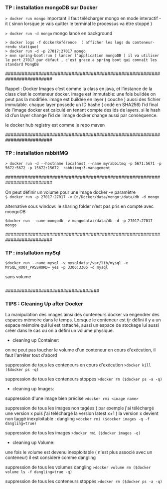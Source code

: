 ### TP : installation mongoDB sur Docker

```> docker run mongo```
important il faut télécharger mongo en mode interactif -it ( sinon lorsque je vais quitter le terminal le processus va être stoppé ) 

```> docker run -d mongo```
mongo lancé en background

```
> docker logs -f dockerRéférence  ( afficher les logs du conteneur- rendu statique)
> docker run -d -p 27017:27017 mongo
> mvn spring-boot:run ( lancer l’application mongoDB ) il va utiliser le port 27017 par défaut , c'est grace a spring boot qui connaît les standard MongDB 
```
#########################################################################

Rappel : Docker Images
c’est comme la class en java, et l’instance de la class c’est le conteneur docker.
image est immutable: une fois buildée on peut pas la modifiée.
image est buildée en layer ( couche ) aussi des fichier immutable.
chaque layer possède un ID hashé ( codé en SHA256)
l’id final de l’image docker est calculé en tenant compte des ids de layers.
si le hash id d’un layer change l’id de limage docker change aussi par conséquence.

le docker hub registry est comme le repo maven 
								   
#########################################################################
### TP : installation rabbitMQ
```
> docker run -d --hostname localhost --name myrabbitmq -p 5671:5671 -p 5672:5672 -p 15672:15672  rabbitmq:3-management
```
#########################################################################

On peut définir un volume pour une image docker -v paramètre	
```$ docker run -p 27017:27017 -v D:/Docker/data/mongo:/data/db -d mongo```

alternative sous window: le sharing folder n’est pas pris en compte avec mongoDB
```$docker volume create --name=mongodata 
$docker run --name mongodb -v mongodata:/data/db -d -p 27017:27017 mongo
```			   
#########################################################################
### TP : installation mySql
```$docker volume create --name=mysqldata 
$docker run --name mysql -v mysqldata:/var/lib/mysql -e MYSQL_ROOT_PASSWORD= yes -p 3306:3306 -d mysql
```
sans volume
```$docker run --name mysql -e MYSQL_ROOT_PASSWORD=yes -p 3306:3306 -d mysql
```
##################################

### TIPS : Cleaning Up after Docker
La manipulation des images ainsi des conteneurs docker va engendrer des espaces mémoire dans le temps.
Lorsque le conteneur est tjr défini il y a un espace mémoire qui lui est rattaché, aussi un espace de stockage lui aussi créer dans le cas ou on a défini un volume physique.

* cleaning up Container:

on ne peut pas toucher le volume d'un conteneur en cours d'exécution, il faut l'arrêter tout d'abord  

suppression de tous les conteneurs en cours d'exécution
```>docker kill ($docker ps -q)```

suppression de tous les conteneurs stoppés
```>docker rm ($docker ps -a -q)```


* cleaning up Images:

suppression d'une image bien précise 
```>docker rmi <image name>```

suppression de tous les images non tagées ( par exemple j'ai téléchargé une version x
puis j'ai téléchargé la version latest x+1 ) la version x devient non taggé 
inexploitable : dangling
```>docker rmi ($docker images -q -f dangling=true)```

suppression de tous les images
```>docker rmi ($docker images -q)```

* cleaning up Volume:

une fois le volume est devenu inexploitable ( n'est plus associé avec un conteneur)
il est considéré comme dangling   

suppression de tous les volumes dangling
```>docker volume rm ($docker volume ls -f dangling=true -q)```

suppression de tous les conteneurs stoppés
```>docker rm ($docker ps -a -q)```
